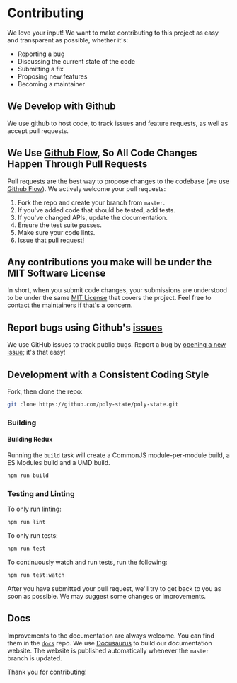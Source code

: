 # Contributing

We love your input! We want to make contributing to this project as easy and transparent as possible, whether it's:

- Reporting a bug
- Discussing the current state of the code
- Submitting a fix
- Proposing new features
- Becoming a maintainer

## We Develop with Github

We use github to host code, to track issues and feature requests, as well as accept pull requests.

## We Use [Github Flow](https://docs.github.com/en/get-started/quickstart/github-flow), So All Code Changes Happen Through Pull Requests

Pull requests are the best way to propose changes to the codebase (we use [Github Flow](https://docs.github.com/en/get-started/quickstart/github-flow)). We actively welcome your pull requests:

1. Fork the repo and create your branch from `master`.
2. If you've added code that should be tested, add tests.
3. If you've changed APIs, update the documentation.
4. Ensure the test suite passes.
5. Make sure your code lints.
6. Issue that pull request!

## Any contributions you make will be under the MIT Software License

In short, when you submit code changes, your submissions are understood to be under the same [MIT License](https://github.com/poly-state/poly-state/blob/master/LICENSE) that covers the project. Feel free to contact the maintainers if that's a concern.

## Report bugs using Github's [issues](https://github.com/poly-state/poly-state/issues)

We use GitHub issues to track public bugs. Report a bug by [opening a new issue](https://github.com/poly-state/poly-state/issues/new); it's that easy!

## Development with a Consistent Coding Style

Fork, then clone the repo:

```sh
git clone https://github.com/poly-state/poly-state.git
```

### Building

#### Building Redux

Running the `build` task will create a CommonJS module-per-module build, a ES Modules build and a UMD build.

```sh
npm run build
```

### Testing and Linting

To only run linting:

```sh
npm run lint
```

To only run tests:

```sh
npm run test
```

To continuously watch and run tests, run the following:

```sh
npm run test:watch
```

After you have submitted your pull request, we'll try to get back to you as soon as possible. We may suggest some changes or improvements.

## Docs

Improvements to the documentation are always welcome. You can find them in the [`docs`](https://github.com/poly-state/poly-state.github.io) repo. We use [Docusaurus](https://docusaurus.io/) to build our documentation website. The website is published automatically whenever the `master` branch is updated.

Thank you for contributing!

